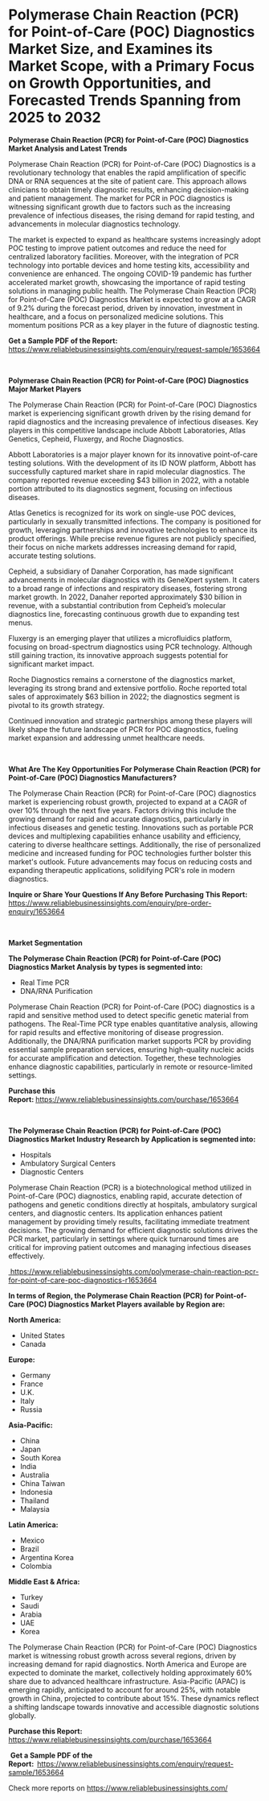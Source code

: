 <p><h1>Polymerase Chain Reaction (PCR) for Point-of-Care (POC) Diagnostics Market Size, and Examines its Market Scope, with a Primary Focus on Growth Opportunities, and Forecasted Trends Spanning from 2025 to 2032</h1></p><p><strong>Polymerase Chain Reaction (PCR) for Point-of-Care (POC) Diagnostics Market Analysis and Latest Trends</strong></p>
<p><p>Polymerase Chain Reaction (PCR) for Point-of-Care (POC) Diagnostics is a revolutionary technology that enables the rapid amplification of specific DNA or RNA sequences at the site of patient care. This approach allows clinicians to obtain timely diagnostic results, enhancing decision-making and patient management. The market for PCR in POC diagnostics is witnessing significant growth due to factors such as the increasing prevalence of infectious diseases, the rising demand for rapid testing, and advancements in molecular diagnostics technology.</p><p>The market is expected to expand as healthcare systems increasingly adopt POC testing to improve patient outcomes and reduce the need for centralized laboratory facilities. Moreover, with the integration of PCR technology into portable devices and home testing kits, accessibility and convenience are enhanced. The ongoing COVID-19 pandemic has further accelerated market growth, showcasing the importance of rapid testing solutions in managing public health. The Polymerase Chain Reaction (PCR) for Point-of-Care (POC) Diagnostics Market is expected to grow at a CAGR of 9.2% during the forecast period, driven by innovation, investment in healthcare, and a focus on personalized medicine solutions. This momentum positions PCR as a key player in the future of diagnostic testing.</p></p>
<p><strong>Get a Sample PDF of the Report:&nbsp;</strong> <a href="https://www.reliablebusinessinsights.com/enquiry/request-sample/1653664?utm_campaign=2487&utm_medium=2&utm_source=Github&utm_content=ia&utm_term=03032025&utm_id=polymerase-chain-reaction-pcr-for-point-of-care-poc-diagnostics">https://www.reliablebusinessinsights.com/enquiry/request-sample/1653664</a></p>
<p>&nbsp;</p>
<p><strong>Polymerase Chain Reaction (PCR) for Point-of-Care (POC) Diagnostics Major Market Players</strong></p>
<p><p>The Polymerase Chain Reaction (PCR) for Point-of-Care (POC) Diagnostics market is experiencing significant growth driven by the rising demand for rapid diagnostics and the increasing prevalence of infectious diseases. Key players in this competitive landscape include Abbott Laboratories, Atlas Genetics, Cepheid, Fluxergy, and Roche Diagnostics.</p><p>Abbott Laboratories is a major player known for its innovative point-of-care testing solutions. With the development of its ID NOW platform, Abbott has successfully captured market share in rapid molecular diagnostics. The company reported revenue exceeding $43 billion in 2022, with a notable portion attributed to its diagnostics segment, focusing on infectious diseases.</p><p>Atlas Genetics is recognized for its work on single-use POC devices, particularly in sexually transmitted infections. The company is positioned for growth, leveraging partnerships and innovative technologies to enhance its product offerings. While precise revenue figures are not publicly specified, their focus on niche markets addresses increasing demand for rapid, accurate testing solutions.</p><p>Cepheid, a subsidiary of Danaher Corporation, has made significant advancements in molecular diagnostics with its GeneXpert system. It caters to a broad range of infections and respiratory diseases, fostering strong market growth. In 2022, Danaher reported approximately $30 billion in revenue, with a substantial contribution from Cepheid’s molecular diagnostics line, forecasting continuous growth due to expanding test menus.</p><p>Fluxergy is an emerging player that utilizes a microfluidics platform, focusing on broad-spectrum diagnostics using PCR technology. Although still gaining traction, its innovative approach suggests potential for significant market impact.</p><p>Roche Diagnostics remains a cornerstone of the diagnostics market, leveraging its strong brand and extensive portfolio. Roche reported total sales of approximately $63 billion in 2022; the diagnostics segment is pivotal to its growth strategy.</p><p>Continued innovation and strategic partnerships among these players will likely shape the future landscape of PCR for POC diagnostics, fueling market expansion and addressing unmet healthcare needs.</p></p>
<p>&nbsp;</p>
<p><strong>What Are The Key Opportunities For Polymerase Chain Reaction (PCR) for Point-of-Care (POC) Diagnostics Manufacturers?</strong></p>
<p><p>The Polymerase Chain Reaction (PCR) for Point-of-Care (POC) diagnostics market is experiencing robust growth, projected to expand at a CAGR of over 10% through the next five years. Factors driving this include the growing demand for rapid and accurate diagnostics, particularly in infectious diseases and genetic testing. Innovations such as portable PCR devices and multiplexing capabilities enhance usability and efficiency, catering to diverse healthcare settings. Additionally, the rise of personalized medicine and increased funding for POC technologies further bolster this market's outlook. Future advancements may focus on reducing costs and expanding therapeutic applications, solidifying PCR's role in modern diagnostics.</p></p>
<p><strong>Inquire or Share Your Questions If Any Before Purchasing This Report:</strong> <a href="https://www.reliablebusinessinsights.com/enquiry/pre-order-enquiry/1653664?utm_campaign=2487&utm_medium=2&utm_source=Github&utm_content=ia&utm_term=03032025&utm_id=polymerase-chain-reaction-pcr-for-point-of-care-poc-diagnostics">https://www.reliablebusinessinsights.com/enquiry/pre-order-enquiry/1653664</a></p>
<p>&nbsp;</p>
<p><strong>Market Segmentation</strong></p>
<p><strong>The Polymerase Chain Reaction (PCR) for Point-of-Care (POC) Diagnostics Market Analysis by types is segmented into:</strong></p>
<p><ul><li>Real Time PCR</li><li>DNA/RNA Purification</li></ul></p>
<p><p>Polymerase Chain Reaction (PCR) for Point-of-Care (POC) diagnostics is a rapid and sensitive method used to detect specific genetic material from pathogens. The Real-Time PCR type enables quantitative analysis, allowing for rapid results and effective monitoring of disease progression. Additionally, the DNA/RNA purification market supports PCR by providing essential sample preparation services, ensuring high-quality nucleic acids for accurate amplification and detection. Together, these technologies enhance diagnostic capabilities, particularly in remote or resource-limited settings.</p></p>
<p><strong>Purchase this Report:&nbsp;</strong><a href="https://www.reliablebusinessinsights.com/purchase/1653664?utm_campaign=2487&utm_medium=2&utm_source=Github&utm_content=ia&utm_term=03032025&utm_id=polymerase-chain-reaction-pcr-for-point-of-care-poc-diagnostics">https://www.reliablebusinessinsights.com/purchase/1653664</a></p>
<p>&nbsp;</p>
<p><strong>The Polymerase Chain Reaction (PCR) for Point-of-Care (POC) Diagnostics Market Industry Research by Application is segmented into:</strong></p>
<p><ul><li>Hospitals</li><li>Ambulatory Surgical Centers</li><li>Diagnostic Centers</li></ul></p>
<p><p>Polymerase Chain Reaction (PCR) is a biotechnological method utilized in Point-of-Care (POC) diagnostics, enabling rapid, accurate detection of pathogens and genetic conditions directly at hospitals, ambulatory surgical centers, and diagnostic centers. Its application enhances patient management by providing timely results, facilitating immediate treatment decisions. The growing demand for efficient diagnostic solutions drives the PCR market, particularly in settings where quick turnaround times are critical for improving patient outcomes and managing infectious diseases effectively.</p></p>
<p><a href="https://www.reliablebusinessinsights.com/polymerase-chain-reaction-pcr-for-point-of-care-poc-diagnostics-r1653664?utm_campaign=2487&utm_medium=2&utm_source=Github&utm_content=ia&utm_term=03032025&utm_id=polymerase-chain-reaction-pcr-for-point-of-care-poc-diagnostics">&nbsp;https://www.reliablebusinessinsights.com/polymerase-chain-reaction-pcr-for-point-of-care-poc-diagnostics-r1653664</a></p>
<p><strong>In terms of Region, the Polymerase Chain Reaction (PCR) for Point-of-Care (POC) Diagnostics Market Players available by Region are:</strong></p>
<p>
    <p> <strong> North America: </strong>
        <ul>
            <li>United States</li>
            <li>Canada</li>
        </ul>
        </p> 
    <p> <strong> Europe: </strong>
        <ul>
            <li>Germany</li>
            <li>France</li>
            <li>U.K.</li>
            <li>Italy</li>
            <li>Russia</li>
        </ul>
        </p> 
    <p> <strong> Asia-Pacific: </strong>
        <ul>
            <li>China</li>
            <li>Japan</li>
            <li>South Korea</li>
            <li>India</li>
            <li>Australia</li>
            <li>China Taiwan</li>
            <li>Indonesia</li>
            <li>Thailand</li>
            <li>Malaysia</li>
        </ul>
        </p> 
    <p> <strong> Latin America: </strong>
        <ul>
            <li>Mexico</li>
            <li>Brazil</li>
            <li>Argentina Korea</li>
            <li>Colombia</li>
        </ul>
        </p> 
    <p> <strong> Middle East & Africa: </strong>
        <ul>
            <li>Turkey</li>
            <li>Saudi</li>
            <li>Arabia</li>
            <li>UAE</li>
            <li>Korea</li>
        </ul>
    </p>
    </p>
<p><p>The Polymerase Chain Reaction (PCR) for Point-of-Care (POC) Diagnostics market is witnessing robust growth across several regions, driven by increasing demand for rapid diagnostics. North America and Europe are expected to dominate the market, collectively holding approximately 60% share due to advanced healthcare infrastructure. Asia-Pacific (APAC) is emerging rapidly, anticipated to account for around 25%, with notable growth in China, projected to contribute about 15%. These dynamics reflect a shifting landscape towards innovative and accessible diagnostic solutions globally.</p></p>
<p><strong>Purchase this Report: </strong><a href="https://www.reliablebusinessinsights.com/purchase/1653664?utm_campaign=2487&utm_medium=2&utm_source=Github&utm_content=ia&utm_term=03032025&utm_id=polymerase-chain-reaction-pcr-for-point-of-care-poc-diagnostics">https://www.reliablebusinessinsights.com/purchase/1653664</a></p>
<p>&nbsp;<strong>Get a Sample PDF of the Report:&nbsp;&nbsp;</strong><a href="https://www.reliablebusinessinsights.com/enquiry/request-sample/1653664?utm_campaign=2487&utm_medium=2&utm_source=Github&utm_content=ia&utm_term=03032025&utm_id=polymerase-chain-reaction-pcr-for-point-of-care-poc-diagnostics">https://www.reliablebusinessinsights.com/enquiry/request-sample/1653664</a></p>
<p><strong></strong></p>
<p>Check more reports on <a href="https://www.reliablebusinessinsights.com/?utm_campaign=2487&utm_medium=2&utm_source=Github&utm_content=ia&utm_term=03032025&utm_id=polymerase-chain-reaction-pcr-for-point-of-care-poc-diagnostics">https://www.reliablebusinessinsights.com/</a></p>
